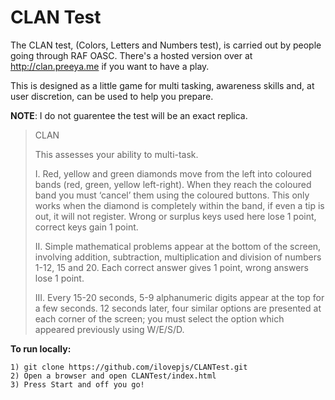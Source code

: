 CLAN Test 
=========

The CLAN test, (Colors, Letters and Numbers test), is carried out by people going through RAF OASC. There's a hosted version over at http://clan.preeya.me if you want to have a play.

This is designed as a little game for multi tasking, awareness skills and, at user discretion, can be used to help you prepare. 

**NOTE**:
I do not guarentee the test will be an exact replica. 

> CLAN
> 
> This assesses your ability to multi-task.
> 
> I. Red, yellow and green diamonds move from the left into coloured bands (red, green, yellow left-right). When they reach the coloured band you must ‘cancel’ them using the coloured buttons. This only works when the diamond is completely within the band, if even a tip is out, it will not register. Wrong or surplus keys used here lose 1 point, correct keys gain 1 point.
> 
> II. Simple mathematical problems appear at the bottom of the screen, involving addition, subtraction, multiplication and division of numbers 1-12, 15 and 20.
Each correct answer gives 1 point, wrong answers lose 1 point.
> 
> III. Every 15-20 seconds, 5-9 alphanumeric digits appear at the top for a few seconds. 12 seconds later, four similar options are presented at each corner of the screen; you must select the option which appeared previously using W/E/S/D.

**To run locally:**

    1) git clone https://github.com/ilovepjs/CLANTest.git
    2) Open a browser and open CLANTest/index.html
    3) Press Start and off you go! 
